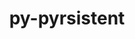 ---
title: "py-pyrsistent"
layout: cache
categories: [package, develop]
meta: {"versions": ["0.18.0", "0.18.1", "0.19.3"], "compilers": ["gcc@=11.1.0", "gcc@=7.3.1", "gcc@=7.5.0", "oneapi@=2023.1.0", "oneapi@=2023.2.0"], "oss": ["amzn2", "ubuntu18.04", "ubuntu20.04"], "platforms": ["linux"], "targets": ["aarch64", "neoverse_n1", "ppc64le", "x86_64", "x86_64_v3"], "stacks": ["aws-isc", "aws-isc-aarch64", "data-vis-sdk", "e4s", "e4s-oneapi", "e4s-power", "radiuss", "root"], "num_specs": 93, "num_specs_by_stack": {"root": 93, "aws-isc-aarch64": 4, "aws-isc": 2, "radiuss": 58, "e4s-power": 11, "e4s-oneapi": 3, "data-vis-sdk": 7, "e4s": 8}}
spec_details: [{"hash": "qmshxajrasvvvojmqsjglu6ylh6cbz2r", "compiler": "gcc@=7.3.1", "versions": ["0.19.3"], "os": "amzn2", "platform": "linux", "target": "aarch64", "variants": ["build_system=python_pip"], "stacks": ["root", "aws-isc-aarch64"], "size": "-", "tarball": "https://binaries.spack.io/develop/build_cache/linux-amzn2-aarch64/gcc-7.3.1/py-pyrsistent-0.19.3/linux-amzn2-aarch64-gcc-7.3.1-py-pyrsistent-0.19.3-qmshxajrasvvvojmqsjglu6ylh6cbz2r.spack"}, {"hash": "evmvsxhzyka4e2mtxfjgb4ib27soozpq", "compiler": "gcc@=7.3.1", "versions": ["0.19.3"], "os": "amzn2", "platform": "linux", "target": "aarch64", "variants": ["build_system=python_pip"], "stacks": ["root", "aws-isc-aarch64"], "size": "-", "tarball": "https://binaries.spack.io/develop/build_cache/linux-amzn2-aarch64/gcc-7.3.1/py-pyrsistent-0.19.3/linux-amzn2-aarch64-gcc-7.3.1-py-pyrsistent-0.19.3-evmvsxhzyka4e2mtxfjgb4ib27soozpq.spack"}, {"hash": "ywqrdjgrljdqedilxzw7h72fjc6c3ohc", "compiler": "gcc@=7.3.1", "versions": ["0.19.3"], "os": "amzn2", "platform": "linux", "target": "neoverse_n1", "variants": ["build_system=python_pip"], "stacks": ["root", "aws-isc-aarch64"], "size": "-", "tarball": "https://binaries.spack.io/develop/build_cache/linux-amzn2-neoverse_n1/gcc-7.3.1/py-pyrsistent-0.19.3/linux-amzn2-neoverse_n1-gcc-7.3.1-py-pyrsistent-0.19.3-ywqrdjgrljdqedilxzw7h72fjc6c3ohc.spack"}, {"hash": "6duoyny3rfuaulck7hq7mbzwtpmktpfz", "compiler": "gcc@=7.3.1", "versions": ["0.19.3"], "os": "amzn2", "platform": "linux", "target": "neoverse_n1", "variants": ["build_system=python_pip"], "stacks": ["root", "aws-isc-aarch64"], "size": "-", "tarball": "https://binaries.spack.io/develop/build_cache/linux-amzn2-neoverse_n1/gcc-7.3.1/py-pyrsistent-0.19.3/linux-amzn2-neoverse_n1-gcc-7.3.1-py-pyrsistent-0.19.3-6duoyny3rfuaulck7hq7mbzwtpmktpfz.spack"}, {"hash": "zdvoxmdlt3jvloui46pjpljrftehkkrb", "compiler": "gcc@=7.3.1", "versions": ["0.19.3"], "os": "amzn2", "platform": "linux", "target": "x86_64_v3", "variants": ["build_system=python_pip"], "stacks": ["aws-isc", "root"], "size": "-", "tarball": "https://binaries.spack.io/develop/build_cache/linux-amzn2-x86_64_v3/gcc-7.3.1/py-pyrsistent-0.19.3/linux-amzn2-x86_64_v3-gcc-7.3.1-py-pyrsistent-0.19.3-zdvoxmdlt3jvloui46pjpljrftehkkrb.spack"}, {"hash": "ow5tckjxx5kl77qwv4mpff3za2jvfmbb", "compiler": "gcc@=7.3.1", "versions": ["0.19.3"], "os": "amzn2", "platform": "linux", "target": "x86_64_v3", "variants": ["build_system=python_pip"], "stacks": ["aws-isc", "root"], "size": "-", "tarball": "https://binaries.spack.io/develop/build_cache/linux-amzn2-x86_64_v3/gcc-7.3.1/py-pyrsistent-0.19.3/linux-amzn2-x86_64_v3-gcc-7.3.1-py-pyrsistent-0.19.3-ow5tckjxx5kl77qwv4mpff3za2jvfmbb.spack"}, {"hash": "ffhzfmntwzdb2bbhxxxxjvprpbo5uj2g", "compiler": "gcc@=7.5.0", "versions": ["0.18.0"], "os": "ubuntu18.04", "platform": "linux", "target": "x86_64", "variants": [], "stacks": ["root", "radiuss"], "size": "-", "tarball": "https://binaries.spack.io/develop/build_cache/linux-ubuntu18.04-x86_64/gcc-7.5.0/py-pyrsistent-0.18.0/linux-ubuntu18.04-x86_64-gcc-7.5.0-py-pyrsistent-0.18.0-ffhzfmntwzdb2bbhxxxxjvprpbo5uj2g.spack"}, {"hash": "kc4pq4u6pbrhim46vl4tjd5yvltl65rv", "compiler": "gcc@=7.5.0", "versions": ["0.18.0"], "os": "ubuntu18.04", "platform": "linux", "target": "x86_64", "variants": [], "stacks": ["root", "radiuss"], "size": "-", "tarball": "https://binaries.spack.io/develop/build_cache/linux-ubuntu18.04-x86_64/gcc-7.5.0/py-pyrsistent-0.18.0/linux-ubuntu18.04-x86_64-gcc-7.5.0-py-pyrsistent-0.18.0-kc4pq4u6pbrhim46vl4tjd5yvltl65rv.spack"}, {"hash": "bn77codffnixf2c5v54ssxrsdne35nib", "compiler": "gcc@=7.5.0", "versions": ["0.18.0"], "os": "ubuntu18.04", "platform": "linux", "target": "x86_64", "variants": [], "stacks": ["root", "radiuss"], "size": "-", "tarball": "https://binaries.spack.io/develop/build_cache/linux-ubuntu18.04-x86_64/gcc-7.5.0/py-pyrsistent-0.18.0/linux-ubuntu18.04-x86_64-gcc-7.5.0-py-pyrsistent-0.18.0-bn77codffnixf2c5v54ssxrsdne35nib.spack"}, {"hash": "mw5md2bkelqeqzyzqj54r32fjgpxmxen", "compiler": "gcc@=7.5.0", "versions": ["0.18.0"], "os": "ubuntu18.04", "platform": "linux", "target": "x86_64", "variants": [], "stacks": ["root", "radiuss"], "size": "-", "tarball": "https://binaries.spack.io/develop/build_cache/linux-ubuntu18.04-x86_64/gcc-7.5.0/py-pyrsistent-0.18.0/linux-ubuntu18.04-x86_64-gcc-7.5.0-py-pyrsistent-0.18.0-mw5md2bkelqeqzyzqj54r32fjgpxmxen.spack"}, {"hash": "lqqywcznryx6lw5tmlhgo7snhcbbop6p", "compiler": "gcc@=7.5.0", "versions": ["0.18.0"], "os": "ubuntu18.04", "platform": "linux", "target": "x86_64", "variants": [], "stacks": ["root", "radiuss"], "size": "-", "tarball": "https://binaries.spack.io/develop/build_cache/linux-ubuntu18.04-x86_64/gcc-7.5.0/py-pyrsistent-0.18.0/linux-ubuntu18.04-x86_64-gcc-7.5.0-py-pyrsistent-0.18.0-lqqywcznryx6lw5tmlhgo7snhcbbop6p.spack"}, {"hash": "cqkpf35qbwkn2nlah2d3a3ugtfhjwzke", "compiler": "gcc@=7.5.0", "versions": ["0.18.0"], "os": "ubuntu18.04", "platform": "linux", "target": "x86_64", "variants": [], "stacks": ["root", "radiuss"], "size": "-", "tarball": "https://binaries.spack.io/develop/build_cache/linux-ubuntu18.04-x86_64/gcc-7.5.0/py-pyrsistent-0.18.0/linux-ubuntu18.04-x86_64-gcc-7.5.0-py-pyrsistent-0.18.0-cqkpf35qbwkn2nlah2d3a3ugtfhjwzke.spack"}, {"hash": "x45pkfddfnxr2ztwoma6bong7ficbojt", "compiler": "gcc@=7.5.0", "versions": ["0.18.0"], "os": "ubuntu18.04", "platform": "linux", "target": "x86_64", "variants": [], "stacks": ["root", "radiuss"], "size": "-", "tarball": "https://binaries.spack.io/develop/build_cache/linux-ubuntu18.04-x86_64/gcc-7.5.0/py-pyrsistent-0.18.0/linux-ubuntu18.04-x86_64-gcc-7.5.0-py-pyrsistent-0.18.0-x45pkfddfnxr2ztwoma6bong7ficbojt.spack"}, {"hash": "xo5imj6pdjkcrc3crzk6iifitctl36b7", "compiler": "gcc@=7.5.0", "versions": ["0.18.0"], "os": "ubuntu18.04", "platform": "linux", "target": "x86_64", "variants": [], "stacks": ["root", "radiuss"], "size": "-", "tarball": "https://binaries.spack.io/develop/build_cache/linux-ubuntu18.04-x86_64/gcc-7.5.0/py-pyrsistent-0.18.0/linux-ubuntu18.04-x86_64-gcc-7.5.0-py-pyrsistent-0.18.0-xo5imj6pdjkcrc3crzk6iifitctl36b7.spack"}, {"hash": "udvggiew4fgvomxtijweldis7vy2tiyu", "compiler": "gcc@=7.5.0", "versions": ["0.18.0"], "os": "ubuntu18.04", "platform": "linux", "target": "x86_64", "variants": [], "stacks": ["root", "radiuss"], "size": "-", "tarball": "https://binaries.spack.io/develop/build_cache/linux-ubuntu18.04-x86_64/gcc-7.5.0/py-pyrsistent-0.18.0/linux-ubuntu18.04-x86_64-gcc-7.5.0-py-pyrsistent-0.18.0-udvggiew4fgvomxtijweldis7vy2tiyu.spack"}, {"hash": "tv3bapyiri74a5gue5vbqogasot53bvm", "compiler": "gcc@=7.5.0", "versions": ["0.18.0"], "os": "ubuntu18.04", "platform": "linux", "target": "x86_64", "variants": [], "stacks": ["root", "radiuss"], "size": "-", "tarball": "https://binaries.spack.io/develop/build_cache/linux-ubuntu18.04-x86_64/gcc-7.5.0/py-pyrsistent-0.18.0/linux-ubuntu18.04-x86_64-gcc-7.5.0-py-pyrsistent-0.18.0-tv3bapyiri74a5gue5vbqogasot53bvm.spack"}, {"hash": "nwidiycdehganbqy3dlimlntxoj2qkky", "compiler": "gcc@=7.5.0", "versions": ["0.18.0"], "os": "ubuntu18.04", "platform": "linux", "target": "x86_64", "variants": [], "stacks": ["root", "radiuss"], "size": "-", "tarball": "https://binaries.spack.io/develop/build_cache/linux-ubuntu18.04-x86_64/gcc-7.5.0/py-pyrsistent-0.18.0/linux-ubuntu18.04-x86_64-gcc-7.5.0-py-pyrsistent-0.18.0-nwidiycdehganbqy3dlimlntxoj2qkky.spack"}, {"hash": "favkjeouagezathl7da42gnc7ss4mdcq", "compiler": "gcc@=7.5.0", "versions": ["0.18.0"], "os": "ubuntu18.04", "platform": "linux", "target": "x86_64", "variants": [], "stacks": ["root", "radiuss"], "size": "-", "tarball": "https://binaries.spack.io/develop/build_cache/linux-ubuntu18.04-x86_64/gcc-7.5.0/py-pyrsistent-0.18.0/linux-ubuntu18.04-x86_64-gcc-7.5.0-py-pyrsistent-0.18.0-favkjeouagezathl7da42gnc7ss4mdcq.spack"}, {"hash": "dku43xqae67kprz25tvew7vayvmmn4zu", "compiler": "gcc@=7.5.0", "versions": ["0.18.0"], "os": "ubuntu18.04", "platform": "linux", "target": "x86_64", "variants": [], "stacks": ["root", "radiuss"], "size": "-", "tarball": "https://binaries.spack.io/develop/build_cache/linux-ubuntu18.04-x86_64/gcc-7.5.0/py-pyrsistent-0.18.0/linux-ubuntu18.04-x86_64-gcc-7.5.0-py-pyrsistent-0.18.0-dku43xqae67kprz25tvew7vayvmmn4zu.spack"}, {"hash": "clvbvojevna6n25tjegv5sgqc3u5ieco", "compiler": "gcc@=7.5.0", "versions": ["0.18.0"], "os": "ubuntu18.04", "platform": "linux", "target": "x86_64", "variants": [], "stacks": ["root", "radiuss"], "size": "-", "tarball": "https://binaries.spack.io/develop/build_cache/linux-ubuntu18.04-x86_64/gcc-7.5.0/py-pyrsistent-0.18.0/linux-ubuntu18.04-x86_64-gcc-7.5.0-py-pyrsistent-0.18.0-clvbvojevna6n25tjegv5sgqc3u5ieco.spack"}, {"hash": "emv4xcqu2wg76jdom2hp2ya5g3ja3f6h", "compiler": "gcc@=7.5.0", "versions": ["0.18.0"], "os": "ubuntu18.04", "platform": "linux", "target": "x86_64", "variants": [], "stacks": ["root", "radiuss"], "size": "-", "tarball": "https://binaries.spack.io/develop/build_cache/linux-ubuntu18.04-x86_64/gcc-7.5.0/py-pyrsistent-0.18.0/linux-ubuntu18.04-x86_64-gcc-7.5.0-py-pyrsistent-0.18.0-emv4xcqu2wg76jdom2hp2ya5g3ja3f6h.spack"}, {"hash": "pvuuhzkpexxb22zfeclwfldquzomkyh3", "compiler": "gcc@=7.5.0", "versions": ["0.18.0"], "os": "ubuntu18.04", "platform": "linux", "target": "x86_64", "variants": [], "stacks": ["root", "radiuss"], "size": "-", "tarball": "https://binaries.spack.io/develop/build_cache/linux-ubuntu18.04-x86_64/gcc-7.5.0/py-pyrsistent-0.18.0/linux-ubuntu18.04-x86_64-gcc-7.5.0-py-pyrsistent-0.18.0-pvuuhzkpexxb22zfeclwfldquzomkyh3.spack"}, {"hash": "u5wl5gxtherxodboq2lfjccaa7co5s3y", "compiler": "gcc@=7.5.0", "versions": ["0.18.0"], "os": "ubuntu18.04", "platform": "linux", "target": "x86_64", "variants": [], "stacks": ["root", "radiuss"], "size": "-", "tarball": "https://binaries.spack.io/develop/build_cache/linux-ubuntu18.04-x86_64/gcc-7.5.0/py-pyrsistent-0.18.0/linux-ubuntu18.04-x86_64-gcc-7.5.0-py-pyrsistent-0.18.0-u5wl5gxtherxodboq2lfjccaa7co5s3y.spack"}, {"hash": "7k7svbnteapaun57gcsl55fufxxleywq", "compiler": "gcc@=7.5.0", "versions": ["0.18.0"], "os": "ubuntu18.04", "platform": "linux", "target": "x86_64", "variants": [], "stacks": ["root", "radiuss"], "size": "-", "tarball": "https://binaries.spack.io/develop/build_cache/linux-ubuntu18.04-x86_64/gcc-7.5.0/py-pyrsistent-0.18.0/linux-ubuntu18.04-x86_64-gcc-7.5.0-py-pyrsistent-0.18.0-7k7svbnteapaun57gcsl55fufxxleywq.spack"}, {"hash": "7ceqvol7i6ry6xedt6gbagpv6cbnljtl", "compiler": "gcc@=7.5.0", "versions": ["0.18.0"], "os": "ubuntu18.04", "platform": "linux", "target": "x86_64", "variants": [], "stacks": ["root", "radiuss"], "size": "-", "tarball": "https://binaries.spack.io/develop/build_cache/linux-ubuntu18.04-x86_64/gcc-7.5.0/py-pyrsistent-0.18.0/linux-ubuntu18.04-x86_64-gcc-7.5.0-py-pyrsistent-0.18.0-7ceqvol7i6ry6xedt6gbagpv6cbnljtl.spack"}, {"hash": "gdsxhasufy5fo57mqiptyxzklstgnbfv", "compiler": "gcc@=7.5.0", "versions": ["0.18.0"], "os": "ubuntu18.04", "platform": "linux", "target": "x86_64", "variants": [], "stacks": ["root", "radiuss"], "size": "-", "tarball": "https://binaries.spack.io/develop/build_cache/linux-ubuntu18.04-x86_64/gcc-7.5.0/py-pyrsistent-0.18.0/linux-ubuntu18.04-x86_64-gcc-7.5.0-py-pyrsistent-0.18.0-gdsxhasufy5fo57mqiptyxzklstgnbfv.spack"}, {"hash": "uhpud34kgolpnqzfrk54h4baie72nyc4", "compiler": "gcc@=7.5.0", "versions": ["0.18.0"], "os": "ubuntu18.04", "platform": "linux", "target": "x86_64", "variants": [], "stacks": ["root", "radiuss"], "size": "-", "tarball": "https://binaries.spack.io/develop/build_cache/linux-ubuntu18.04-x86_64/gcc-7.5.0/py-pyrsistent-0.18.0/linux-ubuntu18.04-x86_64-gcc-7.5.0-py-pyrsistent-0.18.0-uhpud34kgolpnqzfrk54h4baie72nyc4.spack"}, {"hash": "vpfodfmrvkbfb6tj7gbannvv7wznlljp", "compiler": "gcc@=7.5.0", "versions": ["0.18.0"], "os": "ubuntu18.04", "platform": "linux", "target": "x86_64", "variants": [], "stacks": ["root", "radiuss"], "size": "-", "tarball": "https://binaries.spack.io/develop/build_cache/linux-ubuntu18.04-x86_64/gcc-7.5.0/py-pyrsistent-0.18.0/linux-ubuntu18.04-x86_64-gcc-7.5.0-py-pyrsistent-0.18.0-vpfodfmrvkbfb6tj7gbannvv7wznlljp.spack"}, {"hash": "cnxflcvl5ofhbm6qmjctbsiis4gnkywm", "compiler": "gcc@=7.5.0", "versions": ["0.18.0"], "os": "ubuntu18.04", "platform": "linux", "target": "x86_64", "variants": [], "stacks": ["root", "radiuss"], "size": "-", "tarball": "https://binaries.spack.io/develop/build_cache/linux-ubuntu18.04-x86_64/gcc-7.5.0/py-pyrsistent-0.18.0/linux-ubuntu18.04-x86_64-gcc-7.5.0-py-pyrsistent-0.18.0-cnxflcvl5ofhbm6qmjctbsiis4gnkywm.spack"}, {"hash": "dwx4rucojomt7ni57zqhnrd5tzbm5rif", "compiler": "gcc@=7.5.0", "versions": ["0.18.0"], "os": "ubuntu18.04", "platform": "linux", "target": "x86_64", "variants": [], "stacks": ["root", "radiuss"], "size": "-", "tarball": "https://binaries.spack.io/develop/build_cache/linux-ubuntu18.04-x86_64/gcc-7.5.0/py-pyrsistent-0.18.0/linux-ubuntu18.04-x86_64-gcc-7.5.0-py-pyrsistent-0.18.0-dwx4rucojomt7ni57zqhnrd5tzbm5rif.spack"}, {"hash": "k22inr5u6d3fweku6s46llp5ylaic3si", "compiler": "gcc@=7.5.0", "versions": ["0.18.0"], "os": "ubuntu18.04", "platform": "linux", "target": "x86_64", "variants": [], "stacks": ["root", "radiuss"], "size": "-", "tarball": "https://binaries.spack.io/develop/build_cache/linux-ubuntu18.04-x86_64/gcc-7.5.0/py-pyrsistent-0.18.0/linux-ubuntu18.04-x86_64-gcc-7.5.0-py-pyrsistent-0.18.0-k22inr5u6d3fweku6s46llp5ylaic3si.spack"}, {"hash": "4d54nzc3rljliwftylpavdjt3mq3r45a", "compiler": "gcc@=7.5.0", "versions": ["0.18.0"], "os": "ubuntu18.04", "platform": "linux", "target": "x86_64", "variants": [], "stacks": ["root", "radiuss"], "size": "-", "tarball": "https://binaries.spack.io/develop/build_cache/linux-ubuntu18.04-x86_64/gcc-7.5.0/py-pyrsistent-0.18.0/linux-ubuntu18.04-x86_64-gcc-7.5.0-py-pyrsistent-0.18.0-4d54nzc3rljliwftylpavdjt3mq3r45a.spack"}, {"hash": "mpcsoenaz5lpq7rdmxjyolodo73lve44", "compiler": "gcc@=7.5.0", "versions": ["0.18.0"], "os": "ubuntu18.04", "platform": "linux", "target": "x86_64", "variants": [], "stacks": ["root", "radiuss"], "size": "-", "tarball": "https://binaries.spack.io/develop/build_cache/linux-ubuntu18.04-x86_64/gcc-7.5.0/py-pyrsistent-0.18.0/linux-ubuntu18.04-x86_64-gcc-7.5.0-py-pyrsistent-0.18.0-mpcsoenaz5lpq7rdmxjyolodo73lve44.spack"}, {"hash": "n65sybymlkrx3oumy6tyvqhs7iuqk7xc", "compiler": "gcc@=7.5.0", "versions": ["0.18.0"], "os": "ubuntu18.04", "platform": "linux", "target": "x86_64", "variants": [], "stacks": ["root", "radiuss"], "size": "-", "tarball": "https://binaries.spack.io/develop/build_cache/linux-ubuntu18.04-x86_64/gcc-7.5.0/py-pyrsistent-0.18.0/linux-ubuntu18.04-x86_64-gcc-7.5.0-py-pyrsistent-0.18.0-n65sybymlkrx3oumy6tyvqhs7iuqk7xc.spack"}, {"hash": "keynive77izr4daogm26n44z3wjypn5q", "compiler": "gcc@=7.5.0", "versions": ["0.18.0"], "os": "ubuntu18.04", "platform": "linux", "target": "x86_64", "variants": [], "stacks": ["root", "radiuss"], "size": "-", "tarball": "https://binaries.spack.io/develop/build_cache/linux-ubuntu18.04-x86_64/gcc-7.5.0/py-pyrsistent-0.18.0/linux-ubuntu18.04-x86_64-gcc-7.5.0-py-pyrsistent-0.18.0-keynive77izr4daogm26n44z3wjypn5q.spack"}, {"hash": "vgzum3bds37stgmfol63jwbaq7zdkjou", "compiler": "gcc@=7.5.0", "versions": ["0.18.0"], "os": "ubuntu18.04", "platform": "linux", "target": "x86_64", "variants": [], "stacks": ["root", "radiuss"], "size": "-", "tarball": "https://binaries.spack.io/develop/build_cache/linux-ubuntu18.04-x86_64/gcc-7.5.0/py-pyrsistent-0.18.0/linux-ubuntu18.04-x86_64-gcc-7.5.0-py-pyrsistent-0.18.0-vgzum3bds37stgmfol63jwbaq7zdkjou.spack"}, {"hash": "34bvtea6r6bkzzeeb6del24bnewv66iy", "compiler": "gcc@=7.5.0", "versions": ["0.18.1"], "os": "ubuntu18.04", "platform": "linux", "target": "x86_64", "variants": [], "stacks": ["root", "radiuss"], "size": "-", "tarball": "https://binaries.spack.io/develop/build_cache/linux-ubuntu18.04-x86_64/gcc-7.5.0/py-pyrsistent-0.18.1/linux-ubuntu18.04-x86_64-gcc-7.5.0-py-pyrsistent-0.18.1-34bvtea6r6bkzzeeb6del24bnewv66iy.spack"}, {"hash": "5svrljvvs57eoq66ast2qjgauctprv5n", "compiler": "gcc@=7.5.0", "versions": ["0.18.1"], "os": "ubuntu18.04", "platform": "linux", "target": "x86_64", "variants": ["build_system=python_pip"], "stacks": ["root", "radiuss"], "size": "-", "tarball": "https://binaries.spack.io/develop/build_cache/linux-ubuntu18.04-x86_64/gcc-7.5.0/py-pyrsistent-0.18.1/linux-ubuntu18.04-x86_64-gcc-7.5.0-py-pyrsistent-0.18.1-5svrljvvs57eoq66ast2qjgauctprv5n.spack"}, {"hash": "ubq7h5gphg77fvdpnu4qvntve53mp6en", "compiler": "gcc@=7.5.0", "versions": ["0.18.1"], "os": "ubuntu18.04", "platform": "linux", "target": "x86_64", "variants": ["build_system=python_pip"], "stacks": ["root", "radiuss"], "size": "-", "tarball": "https://binaries.spack.io/develop/build_cache/linux-ubuntu18.04-x86_64/gcc-7.5.0/py-pyrsistent-0.18.1/linux-ubuntu18.04-x86_64-gcc-7.5.0-py-pyrsistent-0.18.1-ubq7h5gphg77fvdpnu4qvntve53mp6en.spack"}, {"hash": "lpqpyl27b7zfsfg6juszdo3e5724cqk6", "compiler": "gcc@=7.5.0", "versions": ["0.19.3"], "os": "ubuntu18.04", "platform": "linux", "target": "x86_64", "variants": ["build_system=python_pip"], "stacks": ["root", "radiuss"], "size": "-", "tarball": "https://binaries.spack.io/develop/build_cache/linux-ubuntu18.04-x86_64/gcc-7.5.0/py-pyrsistent-0.19.3/linux-ubuntu18.04-x86_64-gcc-7.5.0-py-pyrsistent-0.19.3-lpqpyl27b7zfsfg6juszdo3e5724cqk6.spack"}, {"hash": "pzrkijwalwibree33mcsejjwbaryknxo", "compiler": "gcc@=7.5.0", "versions": ["0.18.1"], "os": "ubuntu18.04", "platform": "linux", "target": "x86_64", "variants": ["build_system=python_pip"], "stacks": ["root", "radiuss"], "size": "-", "tarball": "https://binaries.spack.io/develop/build_cache/linux-ubuntu18.04-x86_64/gcc-7.5.0/py-pyrsistent-0.18.1/linux-ubuntu18.04-x86_64-gcc-7.5.0-py-pyrsistent-0.18.1-pzrkijwalwibree33mcsejjwbaryknxo.spack"}, {"hash": "nqccjebezohjnkt7wg6kmtykst33tdft", "compiler": "gcc@=7.5.0", "versions": ["0.18.1"], "os": "ubuntu18.04", "platform": "linux", "target": "x86_64", "variants": [], "stacks": ["root", "radiuss"], "size": "-", "tarball": "https://binaries.spack.io/develop/build_cache/linux-ubuntu18.04-x86_64/gcc-7.5.0/py-pyrsistent-0.18.1/linux-ubuntu18.04-x86_64-gcc-7.5.0-py-pyrsistent-0.18.1-nqccjebezohjnkt7wg6kmtykst33tdft.spack"}, {"hash": "xucmfxgk52csutlpbi5swlvchelrvgpf", "compiler": "gcc@=7.5.0", "versions": ["0.18.1"], "os": "ubuntu18.04", "platform": "linux", "target": "x86_64", "variants": ["build_system=python_pip"], "stacks": ["root", "radiuss"], "size": "-", "tarball": "https://binaries.spack.io/develop/build_cache/linux-ubuntu18.04-x86_64/gcc-7.5.0/py-pyrsistent-0.18.1/linux-ubuntu18.04-x86_64-gcc-7.5.0-py-pyrsistent-0.18.1-xucmfxgk52csutlpbi5swlvchelrvgpf.spack"}, {"hash": "5h2bimk3tq5safvmvvaod6dapam3rmoa", "compiler": "gcc@=7.5.0", "versions": ["0.19.3"], "os": "ubuntu18.04", "platform": "linux", "target": "x86_64", "variants": ["build_system=python_pip"], "stacks": ["root", "radiuss"], "size": "-", "tarball": "https://binaries.spack.io/develop/build_cache/linux-ubuntu18.04-x86_64/gcc-7.5.0/py-pyrsistent-0.19.3/linux-ubuntu18.04-x86_64-gcc-7.5.0-py-pyrsistent-0.19.3-5h2bimk3tq5safvmvvaod6dapam3rmoa.spack"}, {"hash": "j7u2bsnmorplp3y2fxg573zft4u3jfbi", "compiler": "gcc@=7.5.0", "versions": ["0.18.0"], "os": "ubuntu18.04", "platform": "linux", "target": "x86_64", "variants": [], "stacks": ["root", "radiuss"], "size": "-", "tarball": "https://binaries.spack.io/develop/build_cache/linux-ubuntu18.04-x86_64/gcc-7.5.0/py-pyrsistent-0.18.0/linux-ubuntu18.04-x86_64-gcc-7.5.0-py-pyrsistent-0.18.0-j7u2bsnmorplp3y2fxg573zft4u3jfbi.spack"}, {"hash": "txs6bidhx463bajlssf7kivlufw6kc22", "compiler": "gcc@=7.5.0", "versions": ["0.18.1"], "os": "ubuntu18.04", "platform": "linux", "target": "x86_64", "variants": ["build_system=python_pip"], "stacks": ["root", "radiuss"], "size": "-", "tarball": "https://binaries.spack.io/develop/build_cache/linux-ubuntu18.04-x86_64/gcc-7.5.0/py-pyrsistent-0.18.1/linux-ubuntu18.04-x86_64-gcc-7.5.0-py-pyrsistent-0.18.1-txs6bidhx463bajlssf7kivlufw6kc22.spack"}, {"hash": "oulmlyw2vpwkafl3h4ntspv3i6rkkdrp", "compiler": "gcc@=7.5.0", "versions": ["0.18.0"], "os": "ubuntu18.04", "platform": "linux", "target": "x86_64", "variants": [], "stacks": ["root", "radiuss"], "size": "-", "tarball": "https://binaries.spack.io/develop/build_cache/linux-ubuntu18.04-x86_64/gcc-7.5.0/py-pyrsistent-0.18.0/linux-ubuntu18.04-x86_64-gcc-7.5.0-py-pyrsistent-0.18.0-oulmlyw2vpwkafl3h4ntspv3i6rkkdrp.spack"}, {"hash": "set2qlzgas6x5lyt6zjzwkbah4subeoq", "compiler": "gcc@=7.5.0", "versions": ["0.18.0"], "os": "ubuntu18.04", "platform": "linux", "target": "x86_64", "variants": [], "stacks": ["root", "radiuss"], "size": "-", "tarball": "https://binaries.spack.io/develop/build_cache/linux-ubuntu18.04-x86_64/gcc-7.5.0/py-pyrsistent-0.18.0/linux-ubuntu18.04-x86_64-gcc-7.5.0-py-pyrsistent-0.18.0-set2qlzgas6x5lyt6zjzwkbah4subeoq.spack"}, {"hash": "dxc6xkrajirdyrl55z6rei5xbh3j6qt2", "compiler": "gcc@=7.5.0", "versions": ["0.18.0"], "os": "ubuntu18.04", "platform": "linux", "target": "x86_64", "variants": [], "stacks": ["root", "radiuss"], "size": "-", "tarball": "https://binaries.spack.io/develop/build_cache/linux-ubuntu18.04-x86_64/gcc-7.5.0/py-pyrsistent-0.18.0/linux-ubuntu18.04-x86_64-gcc-7.5.0-py-pyrsistent-0.18.0-dxc6xkrajirdyrl55z6rei5xbh3j6qt2.spack"}, {"hash": "esne6kqzf7nc2ayekszzrfnriy3vyxhf", "compiler": "gcc@=7.5.0", "versions": ["0.18.0"], "os": "ubuntu18.04", "platform": "linux", "target": "x86_64", "variants": [], "stacks": ["root", "radiuss"], "size": "-", "tarball": "https://binaries.spack.io/develop/build_cache/linux-ubuntu18.04-x86_64/gcc-7.5.0/py-pyrsistent-0.18.0/linux-ubuntu18.04-x86_64-gcc-7.5.0-py-pyrsistent-0.18.0-esne6kqzf7nc2ayekszzrfnriy3vyxhf.spack"}, {"hash": "kr4sgc3dw5mm7mdilyylrekdgk7adfzl", "compiler": "gcc@=7.5.0", "versions": ["0.19.3"], "os": "ubuntu18.04", "platform": "linux", "target": "x86_64_v3", "variants": ["build_system=python_pip"], "stacks": ["root", "radiuss"], "size": "-", "tarball": "https://binaries.spack.io/develop/build_cache/linux-ubuntu18.04-x86_64_v3/gcc-7.5.0/py-pyrsistent-0.19.3/linux-ubuntu18.04-x86_64_v3-gcc-7.5.0-py-pyrsistent-0.19.3-kr4sgc3dw5mm7mdilyylrekdgk7adfzl.spack"}, {"hash": "frsgtaxqiscdy5dpxuhcez33vqeecdju", "compiler": "gcc@=7.5.0", "versions": ["0.19.3"], "os": "ubuntu18.04", "platform": "linux", "target": "x86_64_v3", "variants": ["build_system=python_pip"], "stacks": ["root", "radiuss"], "size": "-", "tarball": "https://binaries.spack.io/develop/build_cache/linux-ubuntu18.04-x86_64_v3/gcc-7.5.0/py-pyrsistent-0.19.3/linux-ubuntu18.04-x86_64_v3-gcc-7.5.0-py-pyrsistent-0.19.3-frsgtaxqiscdy5dpxuhcez33vqeecdju.spack"}, {"hash": "dbc52yq3igukzqvaubbqpmrk5iekhwtc", "compiler": "gcc@=7.5.0", "versions": ["0.19.3"], "os": "ubuntu18.04", "platform": "linux", "target": "x86_64_v3", "variants": ["build_system=python_pip"], "stacks": ["root", "radiuss"], "size": "-", "tarball": "https://binaries.spack.io/develop/build_cache/linux-ubuntu18.04-x86_64_v3/gcc-7.5.0/py-pyrsistent-0.19.3/linux-ubuntu18.04-x86_64_v3-gcc-7.5.0-py-pyrsistent-0.19.3-dbc52yq3igukzqvaubbqpmrk5iekhwtc.spack"}, {"hash": "ijka5xyndhxzimqqsyfamp34jb54jwgw", "compiler": "gcc@=7.5.0", "versions": ["0.19.3"], "os": "ubuntu18.04", "platform": "linux", "target": "x86_64_v3", "variants": ["build_system=python_pip"], "stacks": ["root", "radiuss"], "size": "-", "tarball": "https://binaries.spack.io/develop/build_cache/linux-ubuntu18.04-x86_64_v3/gcc-7.5.0/py-pyrsistent-0.19.3/linux-ubuntu18.04-x86_64_v3-gcc-7.5.0-py-pyrsistent-0.19.3-ijka5xyndhxzimqqsyfamp34jb54jwgw.spack"}, {"hash": "4op4apoh5qen2y3sn3tcyx745o2hktyg", "compiler": "gcc@=7.5.0", "versions": ["0.19.3"], "os": "ubuntu18.04", "platform": "linux", "target": "x86_64_v3", "variants": ["build_system=python_pip"], "stacks": ["root", "radiuss"], "size": "-", "tarball": "https://binaries.spack.io/develop/build_cache/linux-ubuntu18.04-x86_64_v3/gcc-7.5.0/py-pyrsistent-0.19.3/linux-ubuntu18.04-x86_64_v3-gcc-7.5.0-py-pyrsistent-0.19.3-4op4apoh5qen2y3sn3tcyx745o2hktyg.spack"}, {"hash": "kocdg5fito3ttgwfhukx6hkbdeajhx2n", "compiler": "gcc@=7.5.0", "versions": ["0.19.3"], "os": "ubuntu18.04", "platform": "linux", "target": "x86_64_v3", "variants": ["build_system=python_pip"], "stacks": ["root", "radiuss"], "size": "-", "tarball": "https://binaries.spack.io/develop/build_cache/linux-ubuntu18.04-x86_64_v3/gcc-7.5.0/py-pyrsistent-0.19.3/linux-ubuntu18.04-x86_64_v3-gcc-7.5.0-py-pyrsistent-0.19.3-kocdg5fito3ttgwfhukx6hkbdeajhx2n.spack"}, {"hash": "rhzq7agljz3plmlpl5lr2r3yootwvagl", "compiler": "gcc@=7.5.0", "versions": ["0.19.3"], "os": "ubuntu18.04", "platform": "linux", "target": "x86_64_v3", "variants": ["build_system=python_pip"], "stacks": ["root", "radiuss"], "size": "-", "tarball": "https://binaries.spack.io/develop/build_cache/linux-ubuntu18.04-x86_64_v3/gcc-7.5.0/py-pyrsistent-0.19.3/linux-ubuntu18.04-x86_64_v3-gcc-7.5.0-py-pyrsistent-0.19.3-rhzq7agljz3plmlpl5lr2r3yootwvagl.spack"}, {"hash": "is36ostimzxfipa3me4hviqbsrdkr7h7", "compiler": "gcc@=7.5.0", "versions": ["0.19.3"], "os": "ubuntu18.04", "platform": "linux", "target": "x86_64_v3", "variants": ["build_system=python_pip"], "stacks": ["root", "radiuss"], "size": "-", "tarball": "https://binaries.spack.io/develop/build_cache/linux-ubuntu18.04-x86_64_v3/gcc-7.5.0/py-pyrsistent-0.19.3/linux-ubuntu18.04-x86_64_v3-gcc-7.5.0-py-pyrsistent-0.19.3-is36ostimzxfipa3me4hviqbsrdkr7h7.spack"}, {"hash": "pim75ppa4wlv7to6hjshjxmj5hpxgo6e", "compiler": "gcc@=7.5.0", "versions": ["0.19.3"], "os": "ubuntu18.04", "platform": "linux", "target": "x86_64_v3", "variants": ["build_system=python_pip"], "stacks": ["root", "radiuss"], "size": "-", "tarball": "https://binaries.spack.io/develop/build_cache/linux-ubuntu18.04-x86_64_v3/gcc-7.5.0/py-pyrsistent-0.19.3/linux-ubuntu18.04-x86_64_v3-gcc-7.5.0-py-pyrsistent-0.19.3-pim75ppa4wlv7to6hjshjxmj5hpxgo6e.spack"}, {"hash": "lisn5lkdiv3trk4lzkk7icj7otpisqgv", "compiler": "gcc@=7.5.0", "versions": ["0.19.3"], "os": "ubuntu18.04", "platform": "linux", "target": "x86_64_v3", "variants": ["build_system=python_pip"], "stacks": ["root", "radiuss"], "size": "-", "tarball": "https://binaries.spack.io/develop/build_cache/linux-ubuntu18.04-x86_64_v3/gcc-7.5.0/py-pyrsistent-0.19.3/linux-ubuntu18.04-x86_64_v3-gcc-7.5.0-py-pyrsistent-0.19.3-lisn5lkdiv3trk4lzkk7icj7otpisqgv.spack"}, {"hash": "l7msd32pqv3rdekoi4ogqfbfpsnojlav", "compiler": "gcc@=7.5.0", "versions": ["0.19.3"], "os": "ubuntu18.04", "platform": "linux", "target": "x86_64_v3", "variants": ["build_system=python_pip"], "stacks": ["root", "radiuss"], "size": "-", "tarball": "https://binaries.spack.io/develop/build_cache/linux-ubuntu18.04-x86_64_v3/gcc-7.5.0/py-pyrsistent-0.19.3/linux-ubuntu18.04-x86_64_v3-gcc-7.5.0-py-pyrsistent-0.19.3-l7msd32pqv3rdekoi4ogqfbfpsnojlav.spack"}, {"hash": "vmbczc7re3rdn3rc37jg3eawxuwneou2", "compiler": "gcc@=7.5.0", "versions": ["0.19.3"], "os": "ubuntu18.04", "platform": "linux", "target": "x86_64_v3", "variants": ["build_system=python_pip"], "stacks": ["root", "radiuss"], "size": "-", "tarball": "https://binaries.spack.io/develop/build_cache/linux-ubuntu18.04-x86_64_v3/gcc-7.5.0/py-pyrsistent-0.19.3/linux-ubuntu18.04-x86_64_v3-gcc-7.5.0-py-pyrsistent-0.19.3-vmbczc7re3rdn3rc37jg3eawxuwneou2.spack"}, {"hash": "hfmbpaibjhbhnqh2bfxfkugtgqrrja4y", "compiler": "gcc@=7.5.0", "versions": ["0.19.3"], "os": "ubuntu18.04", "platform": "linux", "target": "x86_64_v3", "variants": ["build_system=python_pip"], "stacks": ["root", "radiuss"], "size": "-", "tarball": "https://binaries.spack.io/develop/build_cache/linux-ubuntu18.04-x86_64_v3/gcc-7.5.0/py-pyrsistent-0.19.3/linux-ubuntu18.04-x86_64_v3-gcc-7.5.0-py-pyrsistent-0.19.3-hfmbpaibjhbhnqh2bfxfkugtgqrrja4y.spack"}, {"hash": "dcimk4z2q7jgj7s3vlbqjacvsm3op7je", "compiler": "gcc@=7.5.0", "versions": ["0.19.3"], "os": "ubuntu18.04", "platform": "linux", "target": "x86_64_v3", "variants": ["build_system=python_pip"], "stacks": ["root", "radiuss"], "size": "-", "tarball": "https://binaries.spack.io/develop/build_cache/linux-ubuntu18.04-x86_64_v3/gcc-7.5.0/py-pyrsistent-0.19.3/linux-ubuntu18.04-x86_64_v3-gcc-7.5.0-py-pyrsistent-0.19.3-dcimk4z2q7jgj7s3vlbqjacvsm3op7je.spack"}, {"hash": "izgb42v47z5eupkanvyabm6ties7zbgg", "compiler": "gcc@=11.1.0", "versions": ["0.19.3"], "os": "ubuntu20.04", "platform": "linux", "target": "ppc64le", "variants": ["build_system=python_pip"], "stacks": ["e4s-power", "root"], "size": "-", "tarball": "https://binaries.spack.io/develop/build_cache/linux-ubuntu20.04-ppc64le/gcc-11.1.0/py-pyrsistent-0.19.3/linux-ubuntu20.04-ppc64le-gcc-11.1.0-py-pyrsistent-0.19.3-izgb42v47z5eupkanvyabm6ties7zbgg.spack"}, {"hash": "252faeblm3hsmqbhnzhsjoijwritzluk", "compiler": "gcc@=11.1.0", "versions": ["0.19.3"], "os": "ubuntu20.04", "platform": "linux", "target": "ppc64le", "variants": ["build_system=python_pip"], "stacks": ["e4s-power", "root"], "size": "-", "tarball": "https://binaries.spack.io/develop/build_cache/linux-ubuntu20.04-ppc64le/gcc-11.1.0/py-pyrsistent-0.19.3/linux-ubuntu20.04-ppc64le-gcc-11.1.0-py-pyrsistent-0.19.3-252faeblm3hsmqbhnzhsjoijwritzluk.spack"}, {"hash": "bl637bjw24rcxk7eulzhwdtegufk5ew6", "compiler": "gcc@=11.1.0", "versions": ["0.19.3"], "os": "ubuntu20.04", "platform": "linux", "target": "ppc64le", "variants": ["build_system=python_pip"], "stacks": ["e4s-power", "root"], "size": "-", "tarball": "https://binaries.spack.io/develop/build_cache/linux-ubuntu20.04-ppc64le/gcc-11.1.0/py-pyrsistent-0.19.3/linux-ubuntu20.04-ppc64le-gcc-11.1.0-py-pyrsistent-0.19.3-bl637bjw24rcxk7eulzhwdtegufk5ew6.spack"}, {"hash": "flvomngrgqknzoc7eglwuefm5saorne7", "compiler": "gcc@=11.1.0", "versions": ["0.19.3"], "os": "ubuntu20.04", "platform": "linux", "target": "ppc64le", "variants": ["build_system=python_pip"], "stacks": ["e4s-power", "root"], "size": "-", "tarball": "https://binaries.spack.io/develop/build_cache/linux-ubuntu20.04-ppc64le/gcc-11.1.0/py-pyrsistent-0.19.3/linux-ubuntu20.04-ppc64le-gcc-11.1.0-py-pyrsistent-0.19.3-flvomngrgqknzoc7eglwuefm5saorne7.spack"}, {"hash": "sqrazk524sjago2bc2axei6yt3rie2kr", "compiler": "gcc@=11.1.0", "versions": ["0.19.3"], "os": "ubuntu20.04", "platform": "linux", "target": "ppc64le", "variants": ["build_system=python_pip"], "stacks": ["e4s-power", "root"], "size": "-", "tarball": "https://binaries.spack.io/develop/build_cache/linux-ubuntu20.04-ppc64le/gcc-11.1.0/py-pyrsistent-0.19.3/linux-ubuntu20.04-ppc64le-gcc-11.1.0-py-pyrsistent-0.19.3-sqrazk524sjago2bc2axei6yt3rie2kr.spack"}, {"hash": "glnr42r35jjtr242gjkxlge762se5zkq", "compiler": "gcc@=11.1.0", "versions": ["0.19.3"], "os": "ubuntu20.04", "platform": "linux", "target": "ppc64le", "variants": ["build_system=python_pip"], "stacks": ["e4s-power", "root"], "size": "-", "tarball": "https://binaries.spack.io/develop/build_cache/linux-ubuntu20.04-ppc64le/gcc-11.1.0/py-pyrsistent-0.19.3/linux-ubuntu20.04-ppc64le-gcc-11.1.0-py-pyrsistent-0.19.3-glnr42r35jjtr242gjkxlge762se5zkq.spack"}, {"hash": "6akkixgn3pxacia3mi3lvww5ygdw3h45", "compiler": "gcc@=11.1.0", "versions": ["0.19.3"], "os": "ubuntu20.04", "platform": "linux", "target": "ppc64le", "variants": ["build_system=python_pip"], "stacks": ["e4s-power", "root"], "size": "-", "tarball": "https://binaries.spack.io/develop/build_cache/linux-ubuntu20.04-ppc64le/gcc-11.1.0/py-pyrsistent-0.19.3/linux-ubuntu20.04-ppc64le-gcc-11.1.0-py-pyrsistent-0.19.3-6akkixgn3pxacia3mi3lvww5ygdw3h45.spack"}, {"hash": "2jshc4ckqr4dtgkc6jl322mjqg5tjkww", "compiler": "gcc@=11.1.0", "versions": ["0.19.3"], "os": "ubuntu20.04", "platform": "linux", "target": "ppc64le", "variants": ["build_system=python_pip"], "stacks": ["e4s-power", "root"], "size": "-", "tarball": "https://binaries.spack.io/develop/build_cache/linux-ubuntu20.04-ppc64le/gcc-11.1.0/py-pyrsistent-0.19.3/linux-ubuntu20.04-ppc64le-gcc-11.1.0-py-pyrsistent-0.19.3-2jshc4ckqr4dtgkc6jl322mjqg5tjkww.spack"}, {"hash": "prazhz354yftvonawqvgutnu3nzf2xfl", "compiler": "gcc@=11.1.0", "versions": ["0.19.3"], "os": "ubuntu20.04", "platform": "linux", "target": "ppc64le", "variants": ["build_system=python_pip"], "stacks": ["e4s-power", "root"], "size": "-", "tarball": "https://binaries.spack.io/develop/build_cache/linux-ubuntu20.04-ppc64le/gcc-11.1.0/py-pyrsistent-0.19.3/linux-ubuntu20.04-ppc64le-gcc-11.1.0-py-pyrsistent-0.19.3-prazhz354yftvonawqvgutnu3nzf2xfl.spack"}, {"hash": "w4rcqawuuumqhpksn4xlc2qmgwa6pzig", "compiler": "gcc@=11.1.0", "versions": ["0.19.3"], "os": "ubuntu20.04", "platform": "linux", "target": "ppc64le", "variants": ["build_system=python_pip"], "stacks": ["e4s-power", "root"], "size": "-", "tarball": "https://binaries.spack.io/develop/build_cache/linux-ubuntu20.04-ppc64le/gcc-11.1.0/py-pyrsistent-0.19.3/linux-ubuntu20.04-ppc64le-gcc-11.1.0-py-pyrsistent-0.19.3-w4rcqawuuumqhpksn4xlc2qmgwa6pzig.spack"}, {"hash": "obx7kyu4mwnutaalrzlenerynrl7l2rb", "compiler": "gcc@=11.1.0", "versions": ["0.19.3"], "os": "ubuntu20.04", "platform": "linux", "target": "ppc64le", "variants": ["build_system=python_pip"], "stacks": ["e4s-power", "root"], "size": "-", "tarball": "https://binaries.spack.io/develop/build_cache/linux-ubuntu20.04-ppc64le/gcc-11.1.0/py-pyrsistent-0.19.3/linux-ubuntu20.04-ppc64le-gcc-11.1.0-py-pyrsistent-0.19.3-obx7kyu4mwnutaalrzlenerynrl7l2rb.spack"}, {"hash": "dq44kx7j4hvlb7frmjtgucw54slbdfiu", "compiler": "oneapi@=2023.1.0", "versions": ["0.19.3"], "os": "ubuntu20.04", "platform": "linux", "target": "x86_64", "variants": ["build_system=python_pip"], "stacks": ["root", "e4s-oneapi"], "size": "-", "tarball": "https://binaries.spack.io/develop/build_cache/linux-ubuntu20.04-x86_64/oneapi-2023.1.0/py-pyrsistent-0.19.3/linux-ubuntu20.04-x86_64-oneapi-2023.1.0-py-pyrsistent-0.19.3-dq44kx7j4hvlb7frmjtgucw54slbdfiu.spack"}, {"hash": "cwjb2oeao5nuiwsmoyvdnzlyd4chz6v5", "compiler": "oneapi@=2023.1.0", "versions": ["0.19.3"], "os": "ubuntu20.04", "platform": "linux", "target": "x86_64", "variants": ["build_system=python_pip"], "stacks": ["root", "e4s-oneapi"], "size": "-", "tarball": "https://binaries.spack.io/develop/build_cache/linux-ubuntu20.04-x86_64/oneapi-2023.1.0/py-pyrsistent-0.19.3/linux-ubuntu20.04-x86_64-oneapi-2023.1.0-py-pyrsistent-0.19.3-cwjb2oeao5nuiwsmoyvdnzlyd4chz6v5.spack"}, {"hash": "7a32fl7jb5hhhfcxo2tbab7d3b2pfptg", "compiler": "oneapi@=2023.2.0", "versions": ["0.19.3"], "os": "ubuntu20.04", "platform": "linux", "target": "x86_64", "variants": ["build_system=python_pip"], "stacks": ["root", "e4s-oneapi"], "size": "-", "tarball": "https://binaries.spack.io/develop/build_cache/linux-ubuntu20.04-x86_64/oneapi-2023.2.0/py-pyrsistent-0.19.3/linux-ubuntu20.04-x86_64-oneapi-2023.2.0-py-pyrsistent-0.19.3-7a32fl7jb5hhhfcxo2tbab7d3b2pfptg.spack"}, {"hash": "wmoirztxeebvp3lpjvfgm7vzmeg43dqv", "compiler": "gcc@=11.1.0", "versions": ["0.19.3"], "os": "ubuntu20.04", "platform": "linux", "target": "x86_64_v3", "variants": ["build_system=python_pip"], "stacks": ["root", "data-vis-sdk"], "size": "-", "tarball": "https://binaries.spack.io/develop/build_cache/linux-ubuntu20.04-x86_64_v3/gcc-11.1.0/py-pyrsistent-0.19.3/linux-ubuntu20.04-x86_64_v3-gcc-11.1.0-py-pyrsistent-0.19.3-wmoirztxeebvp3lpjvfgm7vzmeg43dqv.spack"}, {"hash": "onhnu4cqs37loxpzftd3hv475mo67xg6", "compiler": "gcc@=11.1.0", "versions": ["0.19.3"], "os": "ubuntu20.04", "platform": "linux", "target": "x86_64_v3", "variants": ["build_system=python_pip"], "stacks": ["root", "data-vis-sdk"], "size": "-", "tarball": "https://binaries.spack.io/develop/build_cache/linux-ubuntu20.04-x86_64_v3/gcc-11.1.0/py-pyrsistent-0.19.3/linux-ubuntu20.04-x86_64_v3-gcc-11.1.0-py-pyrsistent-0.19.3-onhnu4cqs37loxpzftd3hv475mo67xg6.spack"}, {"hash": "ekn4hhbaymq4aqlyspw5bw6tglxew3la", "compiler": "gcc@=11.1.0", "versions": ["0.19.3"], "os": "ubuntu20.04", "platform": "linux", "target": "x86_64_v3", "variants": ["build_system=python_pip"], "stacks": ["root", "e4s"], "size": "-", "tarball": "https://binaries.spack.io/develop/build_cache/linux-ubuntu20.04-x86_64_v3/gcc-11.1.0/py-pyrsistent-0.19.3/linux-ubuntu20.04-x86_64_v3-gcc-11.1.0-py-pyrsistent-0.19.3-ekn4hhbaymq4aqlyspw5bw6tglxew3la.spack"}, {"hash": "etugkqoamswofob654sbkq6omremaf5i", "compiler": "gcc@=11.1.0", "versions": ["0.19.3"], "os": "ubuntu20.04", "platform": "linux", "target": "x86_64_v3", "variants": ["build_system=python_pip"], "stacks": ["root", "data-vis-sdk"], "size": "-", "tarball": "https://binaries.spack.io/develop/build_cache/linux-ubuntu20.04-x86_64_v3/gcc-11.1.0/py-pyrsistent-0.19.3/linux-ubuntu20.04-x86_64_v3-gcc-11.1.0-py-pyrsistent-0.19.3-etugkqoamswofob654sbkq6omremaf5i.spack"}, {"hash": "6b5awcdz6hrcaucgxn3ucx2qmomv4hrv", "compiler": "gcc@=11.1.0", "versions": ["0.19.3"], "os": "ubuntu20.04", "platform": "linux", "target": "x86_64_v3", "variants": ["build_system=python_pip"], "stacks": ["root", "data-vis-sdk"], "size": "-", "tarball": "https://binaries.spack.io/develop/build_cache/linux-ubuntu20.04-x86_64_v3/gcc-11.1.0/py-pyrsistent-0.19.3/linux-ubuntu20.04-x86_64_v3-gcc-11.1.0-py-pyrsistent-0.19.3-6b5awcdz6hrcaucgxn3ucx2qmomv4hrv.spack"}, {"hash": "wayrbduxnsvuy7pklobmg44vyhqqtuky", "compiler": "gcc@=11.1.0", "versions": ["0.19.3"], "os": "ubuntu20.04", "platform": "linux", "target": "x86_64_v3", "variants": ["build_system=python_pip"], "stacks": ["root", "data-vis-sdk"], "size": "-", "tarball": "https://binaries.spack.io/develop/build_cache/linux-ubuntu20.04-x86_64_v3/gcc-11.1.0/py-pyrsistent-0.19.3/linux-ubuntu20.04-x86_64_v3-gcc-11.1.0-py-pyrsistent-0.19.3-wayrbduxnsvuy7pklobmg44vyhqqtuky.spack"}, {"hash": "f2y5pyvd4xy4bmqegbey4r62xm3lv6nb", "compiler": "gcc@=11.1.0", "versions": ["0.19.3"], "os": "ubuntu20.04", "platform": "linux", "target": "x86_64_v3", "variants": ["build_system=python_pip"], "stacks": ["root", "data-vis-sdk"], "size": "-", "tarball": "https://binaries.spack.io/develop/build_cache/linux-ubuntu20.04-x86_64_v3/gcc-11.1.0/py-pyrsistent-0.19.3/linux-ubuntu20.04-x86_64_v3-gcc-11.1.0-py-pyrsistent-0.19.3-f2y5pyvd4xy4bmqegbey4r62xm3lv6nb.spack"}, {"hash": "pphxs7toxz3ctlp6vf65kisvhljavu5e", "compiler": "gcc@=11.1.0", "versions": ["0.19.3"], "os": "ubuntu20.04", "platform": "linux", "target": "x86_64_v3", "variants": ["build_system=python_pip"], "stacks": ["root", "e4s"], "size": "-", "tarball": "https://binaries.spack.io/develop/build_cache/linux-ubuntu20.04-x86_64_v3/gcc-11.1.0/py-pyrsistent-0.19.3/linux-ubuntu20.04-x86_64_v3-gcc-11.1.0-py-pyrsistent-0.19.3-pphxs7toxz3ctlp6vf65kisvhljavu5e.spack"}, {"hash": "ae5yamtnnbkmlu3v6n5v7vpnjarowid7", "compiler": "gcc@=11.1.0", "versions": ["0.19.3"], "os": "ubuntu20.04", "platform": "linux", "target": "x86_64_v3", "variants": ["build_system=python_pip"], "stacks": ["root", "e4s"], "size": "-", "tarball": "https://binaries.spack.io/develop/build_cache/linux-ubuntu20.04-x86_64_v3/gcc-11.1.0/py-pyrsistent-0.19.3/linux-ubuntu20.04-x86_64_v3-gcc-11.1.0-py-pyrsistent-0.19.3-ae5yamtnnbkmlu3v6n5v7vpnjarowid7.spack"}, {"hash": "u6i2mz35dsaahw6oi5smn6qji7yb522j", "compiler": "gcc@=11.1.0", "versions": ["0.19.3"], "os": "ubuntu20.04", "platform": "linux", "target": "x86_64_v3", "variants": ["build_system=python_pip"], "stacks": ["root", "data-vis-sdk"], "size": "-", "tarball": "https://binaries.spack.io/develop/build_cache/linux-ubuntu20.04-x86_64_v3/gcc-11.1.0/py-pyrsistent-0.19.3/linux-ubuntu20.04-x86_64_v3-gcc-11.1.0-py-pyrsistent-0.19.3-u6i2mz35dsaahw6oi5smn6qji7yb522j.spack"}, {"hash": "xq7atizdhc3vboj7s2iaw4fjtml3lvgi", "compiler": "gcc@=11.1.0", "versions": ["0.19.3"], "os": "ubuntu20.04", "platform": "linux", "target": "x86_64_v3", "variants": ["build_system=python_pip"], "stacks": ["root", "e4s"], "size": "-", "tarball": "https://binaries.spack.io/develop/build_cache/linux-ubuntu20.04-x86_64_v3/gcc-11.1.0/py-pyrsistent-0.19.3/linux-ubuntu20.04-x86_64_v3-gcc-11.1.0-py-pyrsistent-0.19.3-xq7atizdhc3vboj7s2iaw4fjtml3lvgi.spack"}, {"hash": "o6skvc7nto6vznzd7z5mqdvr5h5mz4bx", "compiler": "gcc@=11.1.0", "versions": ["0.19.3"], "os": "ubuntu20.04", "platform": "linux", "target": "x86_64_v3", "variants": ["build_system=python_pip"], "stacks": ["root", "e4s"], "size": "-", "tarball": "https://binaries.spack.io/develop/build_cache/linux-ubuntu20.04-x86_64_v3/gcc-11.1.0/py-pyrsistent-0.19.3/linux-ubuntu20.04-x86_64_v3-gcc-11.1.0-py-pyrsistent-0.19.3-o6skvc7nto6vznzd7z5mqdvr5h5mz4bx.spack"}, {"hash": "t23vbktpxyhhzkzdc7jvkgkub5vzekft", "compiler": "gcc@=11.1.0", "versions": ["0.19.3"], "os": "ubuntu20.04", "platform": "linux", "target": "x86_64_v3", "variants": ["build_system=python_pip"], "stacks": ["root", "e4s"], "size": "-", "tarball": "https://binaries.spack.io/develop/build_cache/linux-ubuntu20.04-x86_64_v3/gcc-11.1.0/py-pyrsistent-0.19.3/linux-ubuntu20.04-x86_64_v3-gcc-11.1.0-py-pyrsistent-0.19.3-t23vbktpxyhhzkzdc7jvkgkub5vzekft.spack"}, {"hash": "fh2pevxmryg5pxuhq7avsbtjsp5idjr2", "compiler": "gcc@=11.1.0", "versions": ["0.19.3"], "os": "ubuntu20.04", "platform": "linux", "target": "x86_64_v3", "variants": ["build_system=python_pip"], "stacks": ["root", "e4s"], "size": "-", "tarball": "https://binaries.spack.io/develop/build_cache/linux-ubuntu20.04-x86_64_v3/gcc-11.1.0/py-pyrsistent-0.19.3/linux-ubuntu20.04-x86_64_v3-gcc-11.1.0-py-pyrsistent-0.19.3-fh2pevxmryg5pxuhq7avsbtjsp5idjr2.spack"}, {"hash": "z4z6atbdpinq5fnpsuajbsnc6wozcxus", "compiler": "gcc@=11.1.0", "versions": ["0.19.3"], "os": "ubuntu20.04", "platform": "linux", "target": "x86_64_v3", "variants": ["build_system=python_pip"], "stacks": ["root", "e4s"], "size": "-", "tarball": "https://binaries.spack.io/develop/build_cache/linux-ubuntu20.04-x86_64_v3/gcc-11.1.0/py-pyrsistent-0.19.3/linux-ubuntu20.04-x86_64_v3-gcc-11.1.0-py-pyrsistent-0.19.3-z4z6atbdpinq5fnpsuajbsnc6wozcxus.spack"}]
---